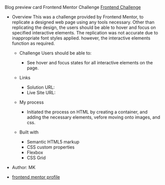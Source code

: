 Blog preview card Frontend Mentor Challenge
[Frontend Challenge](https://www.frontendmentor.io/challenges/blog-preview-card-ckPaj01IcS)

- Overview
  This was a challenge provided by Frontend Mentor, to replicate a designed web page using any tools necessary. Other than replicating the design, the users should be able to hover and focus on specified interactive elements.
  The replication was not accurate due to inappropriate font styles applied. however, the interactive elements function as required.
   
  - Challenge
    Users should be able to:
    - See hover and focus states for all interactive elements on the page.
  
  - Links
    - Solution URL: [](https://github.com/mk-374/frontblog)
    - Live Site URL: [](https://mk-374.github.io/frontblog/)
   
  - My process
    - Initiated the process on HTML by creating a container, and adding the necessary elements, vefore moving onto images, and css.

  - Built with
    - Semantic HTML5 markup
    - CSS custom properties
    - Flexbox
    - CSS Grid

- Author: MK
- [frontend mentor profile](https://www.frontendmentor.io/profile/mk-374)

